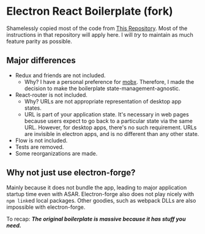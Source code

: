 # Electron React Boilerplate (fork)

Shamelessly copied most of the code from 
[This Repository](https://github.com/chentsulin/electron-react-boilerplate).
Most of the instructions in that repository will 
apply here. I will _try_ to maintain as much feature parity
as possible.

## Major differences

- Redux and friends are not included.
  - Why? I have a personal preference for 
    [mobx](https://github.com/mobxjs/mobx). 
    Therefore, I made the decision to make the 
    boilerplate state-management-agnostic.
- React-router is not included.
  - Why? URLs are not appropriate representation 
    of desktop app states.
  - URL is part of your application state. It's necessary
    in web pages because users expect to go back to a
    particular state via the same URL. However, for
    desktop apps, there's no such requirement. URLs are
    invisible in electron apps, and is no different than
    any other state.
- Flow is not included.
- Tests are removed.
- Some reorganizations are made.
 
## Why not just use electron-forge?
Mainly because it does not bundle the app, leading to major
application startup time even with ASAR.
Electron-forge also does not play nicely with `npm link`ed
local packages.
Other goodies, such as webpack DLLs are also impossible with 
electron-forge.

To recap:
***The original boilerplate is massive because it has stuff you need.***
